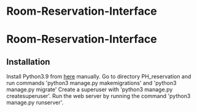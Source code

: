 # Room-Reservation-Interface

# Room-Reservation-Interface
## Installation
Install Python3.9 from [here](https://www.python.org/downloads/) manually.
Go to directory PH_reservation and run commands 'python3 manage.py makemigrations' and 'python3 manage.py migrate'
Create a superuser with 'python3 manage.py createsuperuser'. 
Run the web server by running the command 'python3 manage.py runserver'.
